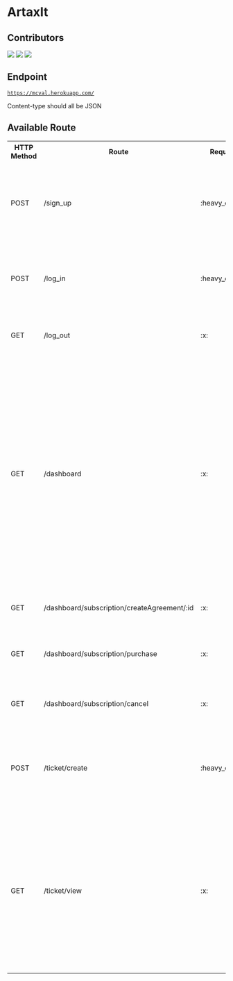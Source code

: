 <h1>ArtaxIt</h1>

## Contributors

[![](https://avatars1.githubusercontent.com/u/35185555?s=50)](https://github.com/Duahau1)
[![](https://avatars.githubusercontent.com/u/68358647?s=50)](https://github.com/aliabediweb)
[![](https://avatars.githubusercontent.com/u/77358045?s=50)](https://github.com/juanluisja1)

## Endpoint

<code>https://mcval.herokuapp.com/</code>

Content-type should all be JSON

## Available Route 

<table>

<tr>
<th>
HTTP Method
</th>
 <th>
Route
</th>
 <th>
Request Body
</th>
<th>
Request Param
</th>
<th>
Example
</th>
 <th>
Response
</th>
</tr>

<tr>
<td>POST</td>
<td>/sign_up</td>
<td>:heavy_check_mark:</td>
<td>:x:</td>
<td>

```json
{
    "first_name":"test5",
    "last_name":"test5",
    "phone_number":2087418523,
    "company_name":"myCompany",
    "username":"test8",
    "password":"secured",
    "email":"myemail@gmail.com"
}
```
</td>
<td>
 
 ```json
 {
   "status": "good",
   "message": "User is created"
}
 ```
 </td>
 
</tr>
<tr>
<td>POST</td>
<td>/log_in</td>
<td>:heavy_check_mark:</td>
<td>:x:</td>
<td>
 
```json
{
   "username":"test8",
   "password":"secured"
}
```
</td>
<td>
 
 ```json
 {
    "status": "good",
    "username": "test8",
    "token":     "eyJhbGciOiJIUzI1NiIsInR5cCI6IkpXVCJ9.eyJ1c2VyX2lkIjoxNCwidXNlcm5hbWUiOiJ0ZXN0OCIsImNvbXBhbnlfbmFtZSI6Im15Q29tcGFueSIsImlhdCI6MTYxMjM5NzM3MywiZXhwIjoxNjEyNDgzNzczfQ.C0CRR1vQC_v-CY53GllZioRHMo05TC9gh_j4N2FJvZc"
    "company_name": "myCompany",
    "message": "Logged in"
}
```
</td>
</tr>
<tr>
<td>GET</td>
<td>/log_out</td>
<td>:x:</td>
<td>:x:</td>
<td>
<pre>
null
</pre>
</td>
<td>

```json
{
    "status": "good",
    "message": "Logged out"
}
```
 </td>
</tr>

<tr>
<td>GET</td>
<td>/dashboard</td>
<td>:x:</td>
<td>:x:</td>
<td>
<pre>
null
</pre>
</td>
<td>

```json
{
    "subscription": {
        "status": "good",
        "plan_status": "Active",
        "userID": 14,
        "planName": "careBasic",
        "next_billing_day": "2021-01-31T07:00:00.000Z"
    },
    "trouble_ticket": {
        "status": "good",
        "ticket": [
            {
                "id": 1,
                "issue": "test1",
                "description": "test wrong",
                "datetime": "2021-02-01T08:46:52.000Z",
                "priority": 0,
                "status": 0,
                "customer": 14,
                "published_at": null,
                "created_by": null,
                "updated_by": null,
                "created_at": "2021-02-01T08:46:52.000Z",
                "updated_at": "2021-02-01T08:46:52.000Z",
                "image_link": null
            }
        ]
    }
}
```
 </td>
</tr>
<tr>
<td>GET</td>
<td>/dashboard/subscription/createAgreement/:id</td>
<td>:x:</td>
<td>:x:</td>
<td>
<pre>
null
</pre>
</td>
<td>

```json
{
    "url": "https://www.sandbox.paypal.com/cgi-bin/webscr?cmd=_express-checkout&token=EC-4073148070L"
}
```
 </td>
</tr>
 </td>
</tr>

<tr>
<td>GET</td>
<td>/dashboard/subscription/purchase</td>
<td>:x:</td>
<td>:x:</td>
<td>
<pre>
null
</pre>
</td>
<td>

```json
{
    "status": "good",
    "plan": "careBasic",
    "next_billing_day": "2021-01-31"
}
```
 </td>
</tr>

<tr>
<td>GET</td>
<td>/dashboard/subscription/cancel</td>
<td>:x:</td>
<td>:x:</td>
<td>
<pre>
null
</pre>
</td>
<td>

```json
{
    "status": "good",
    "message": "successfully delete your subscription"
}
```
 </td>
</tr>
<tr>

<td>POST</td>
<td>/ticket/create</td>
<td>:heavy_check_mark:</td>
<td>:x:</td>
<td>
<pre>

```json
{
    "issue":"error in test5",
    "description":"something is wrong with the index file",
    "priority":1,
    "status":1
}
```
</pre>
</td>
<td>

```json
{
     "status": "good",
     "message": "Ticket create successfully"
}
```
 </td>
</tr>
<tr>
<td>GET</td>
<td>/ticket/view</td>
<td>:x:</td>
<td>:x:</td>
<td>
<pre>
null
</pre>
</td>
<td>

```json
{
    "status": "good",
        "ticket": [
            {
                "id": 1,
                "issue": "test1",
                "description": "test wrong",
                "datetime": "2021-02-01T08:46:52.000Z",
                "priority": 0,
                "status": 0,
                "customer": 14,
                "published_at": null,
                "created_by": null,
                "updated_by": null,
                "created_at": "2021-02-01T08:46:52.000Z",
                "updated_at": "2021-02-01T08:46:52.000Z",
                "image_link": null
            }
        ]
}
```
 </td>
</tr>
<tr>
</table>
